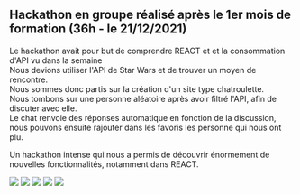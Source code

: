 ## Hackathon en groupe réalisé après le 1er mois de formation (36h - le 21/12/2021)
Le hackathon avait pour but de comprendre REACT et et la consommation d'API vu dans la semaine <br/>
Nous devions utiliser l'API de Star Wars et de trouver un moyen de rencontre.<br/>
Nous sommes donc partis sur la création d'un site type chatroulette.<br/>
Nous tombons sur une personne aléatoire après avoir filtré l'API, afin de discuter avec elle.<br>
Le chat renvoie des réponses automatique en fonction de la discussion, nous pouvons ensuite rajouter dans les favoris les personne qui nous ont plu.</br>

Un hackathon intense qui nous a permis de découvrir énormement de nouvelles fonctionnalités, notamment dans REACT.

<img src="https://github.com/leoPinchon/starLove/blob/main/apercu/starLoveHome2.png">
<img src="https://github.com/leoPinchon/starLove/blob/main/apercu/starLoveChat.png">
<img src="https://github.com/leoPinchon/starLove/blob/main/apercu/starLoveCard.png">
<img src="https://github.com/leoPinchon/starLove/blob/main/apercu/starLoveCardHover.png">
<img src="https://github.com/leoPinchon/starLove/blob/main/apercu/starLoveChat2.png">


